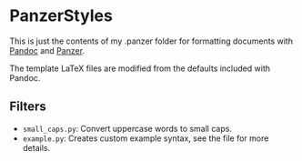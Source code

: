 # PanzerStyles

This is just the contents of my .panzer folder for formatting documents with [Pandoc](http://pandoc.org/index.html) and [Panzer](https://github.com/msprev/panzer).

The template LaTeX files are modified from the defaults included with Pandoc.

## Filters

- `small_caps.py`: Convert uppercase words to small caps.
- `example.py`: Creates custom example syntax, see the file for more details.
